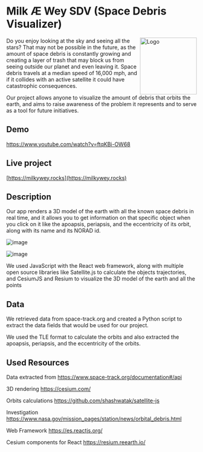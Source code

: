 # Milk Æ Wey SDV (Space Debris Visualizer)

<img align="right" width="150" height="150"
     alt="Logo"
     src="https://user-images.githubusercontent.com/18373185/135788011-ccd0d816-943e-4dde-bd9e-76f50abdfa40.png">

Do you enjoy looking at the sky and seeing all the stars? That may not be possible in the future, as the amount of space debris is constantly growing and creating a layer of trash that may block us from seeing outside our planet and even leaving it.
Space debris travels at a median speed of 16,000 mph, and if it collides with an active satellite it could have catastrophic consequences. 

Our project allows anyone to visualize the amount of debris that orbits the earth, and aims to raise awareness of the problem it represents and to serve as a tool for future initiatives. 

## Demo

https://www.youtube.com/watch?v=ftqKBi-OW68

## Live project

[https://milkywey.rocks](https://milkywey.rocks)


## Description

Our app renders a 3D model of the earth with all the known space debris in real time, and it allows you to get information on that specific object when you click on it like the apoapsis, periapsis, and the eccentricity of its orbit, along with its name and its NORAD id.

![image](https://user-images.githubusercontent.com/18373185/135787252-d4873699-bc5f-4f78-8f49-0e9af52db283.png)

![image](https://user-images.githubusercontent.com/18373185/135787265-b9dcb0d5-8901-4887-81f7-eb2970fe5018.png)

We used JavaScript with the React web framework, along with multiple open source libraries like Satellite.js to calculate the objects trajectories, and CesiumJS and Resium to visualize the 3D model of the earth and all the points

## Data

We retrieved data from space-track.org and created a Python script to extract the data fields that would be used for our project.

We used the TLE format to calculate the orbits and also extracted the apoapsis, periapsis, and the eccentricity of the orbits.

## Used Resources

Data extracted from https://www.space-track.org/documentation#/api

3D rendering https://cesium.com/

Orbits calculations https://github.com/shashwatak/satellite-js

Investigation https://www.nasa.gov/mission_pages/station/news/orbital_debris.html

Web Framework https://es.reactjs.org/

Cesium components for React https://resium.reearth.io/
